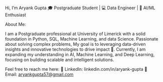  Hi, I’m Aryank Gupta
🎓 Postgraduate Student | 💻 Data Engineer | 🤖 AI/ML Enthusiast

About Me: 

I am a Postgraduate professional at University of Limerick with a solid foundation in Python, SQL, Machine Learning, and data Science. 
Passionate about solving complex problems, My goal is to leveraging data-driven insights and innovative technologies to drive impact 🚀.
Currently, I am expanding my understanding in AI, Machine Learning, and Deep Learning, focusing on building scalable and intelligent solutions. 

Feel free to reach me here:
💼 LinkedIn: linkedin.com/in/aryank-gupta
📧 Email: aryankgupta57@gmail.com
